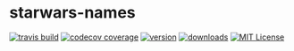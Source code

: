 # starwars-names

[![travis build](https://img.shields.io/travis/ckomop0x/starwars-names.svg?style=flat-square)](https://travis-ci.org/ckomop0x/starwars-names)
[![codecov coverage](https://img.shields.io/codecov/c/github/ckomop0x/starwars-names.svg?style=flat-square)](https://codecov.io/github/ckomop0x/starwars-names)
[![version](https://img.shields.io/npm/v/starwars-names-ckomop0x.svg?style=flat-square)](http://npm.im/starwars-names-ckomop0x)
[![downloads](https://img.shields.io/npm/dm/starwars-names-ckomop0x.svg?style=flat-square)](http://npm-stat.com/charts.html?package=starwars-names-ckomop0x&from=2015-08-01)
[![MIT License](https://img.shields.io/npm/l/starwars-names-ckomop0x.svg?style=flat-square)](http://opensource.org/licenses/MIT)
